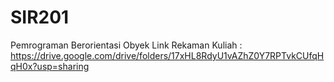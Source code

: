 # SIR201
Pemrograman Berorientasi Obyek 
Link Rekaman Kuliah : https://drive.google.com/drive/folders/17xHL8RdyU1vAZhZ0Y7RPTvkCUfqHqH0x?usp=sharing
